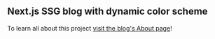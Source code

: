 ## Next.js SSG blog with dynamic color scheme

To learn all about this project [visit the blog's About page](https://next-js-blog-wheat-mu.vercel.app/about)!